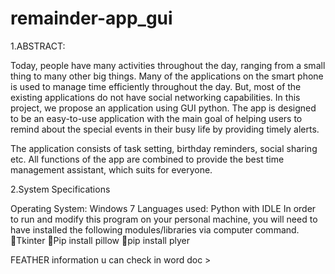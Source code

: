 # remainder-app_gui

1.ABSTRACT:

 Today, people have many activities throughout the day, ranging from a small thing to many other big things. Many of the applications on the smart phone is used to manage time efficiently throughout the day. But, most of the existing applications do not have social networking capabilities. In this project, we propose an application using GUI python. The app is designed to be an easy-to-use application with the main goal of helping users to remind about the special events in their busy life by providing timely alerts. 

The application consists of task setting, birthday reminders, social sharing etc. All functions of the app are combined to provide the best time management assistant, which suits for everyone. 

 2.System Specifications
   
Operating System: Windows 7
Languages used: Python with IDLE
In order to run and modify this program on your personal machine, you will need to have installed the following modules/libraries via computer command.
Tkinter
Pip install pillow
pip install plyer 

FEATHER information u can check in word doc >
<THANK YOU>





